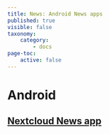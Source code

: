 ```yaml
---
title: News: Android News apps
published: true
visible: false
taxonomy:
    category:
        - docs
page-toc:
    active: false
---
```


# Android
## [Nextcloud News app](nc_news)
